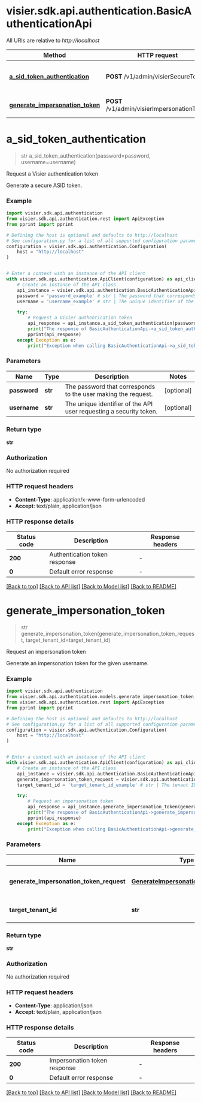 # visier.sdk.api.authentication.BasicAuthenticationApi

All URIs are relative to *http://localhost*

Method | HTTP request | Description
------------- | ------------- | -------------
[**a_sid_token_authentication**](BasicAuthenticationApi.md#a_sid_token_authentication) | **POST** /v1/admin/visierSecureToken | Request a Visier authentication token
[**generate_impersonation_token**](BasicAuthenticationApi.md#generate_impersonation_token) | **POST** /v1/admin/visierImpersonationToken | Request an impersonation token


# **a_sid_token_authentication**
> str a_sid_token_authentication(password=password, username=username)

Request a Visier authentication token

Generate a secure ASID token.

### Example


```python
import visier.sdk.api.authentication
from visier.sdk.api.authentication.rest import ApiException
from pprint import pprint

# Defining the host is optional and defaults to http://localhost
# See configuration.py for a list of all supported configuration parameters.
configuration = visier.sdk.api.authentication.Configuration(
    host = "http://localhost"
)


# Enter a context with an instance of the API client
with visier.sdk.api.authentication.ApiClient(configuration) as api_client:
    # Create an instance of the API class
    api_instance = visier.sdk.api.authentication.BasicAuthenticationApi(api_client)
    password = 'password_example' # str | The password that corresponds to the user making the request. (optional)
    username = 'username_example' # str | The unique identifier of the API user requesting a security token. (optional)

    try:
        # Request a Visier authentication token
        api_response = api_instance.a_sid_token_authentication(password=password, username=username)
        print("The response of BasicAuthenticationApi->a_sid_token_authentication:\n")
        pprint(api_response)
    except Exception as e:
        print("Exception when calling BasicAuthenticationApi->a_sid_token_authentication: %s\n" % e)
```



### Parameters


Name | Type | Description  | Notes
------------- | ------------- | ------------- | -------------
 **password** | **str**| The password that corresponds to the user making the request. | [optional] 
 **username** | **str**| The unique identifier of the API user requesting a security token. | [optional] 

### Return type

**str**

### Authorization

No authorization required

### HTTP request headers

 - **Content-Type**: application/x-www-form-urlencoded
 - **Accept**: text/plain, application/json

### HTTP response details

| Status code | Description | Response headers |
|-------------|-------------|------------------|
**200** | Authentication token response |  -  |
**0** | Default error response |  -  |

[[Back to top]](#) [[Back to API list]](../README.md#documentation-for-api-endpoints) [[Back to Model list]](../README.md#documentation-for-models) [[Back to README]](../README.md)

# **generate_impersonation_token**
> str generate_impersonation_token(generate_impersonation_token_request, target_tenant_id=target_tenant_id)

Request an impersonation token

Generate an impersonation token for the given username.

### Example


```python
import visier.sdk.api.authentication
from visier.sdk.api.authentication.models.generate_impersonation_token_request import GenerateImpersonationTokenRequest
from visier.sdk.api.authentication.rest import ApiException
from pprint import pprint

# Defining the host is optional and defaults to http://localhost
# See configuration.py for a list of all supported configuration parameters.
configuration = visier.sdk.api.authentication.Configuration(
    host = "http://localhost"
)


# Enter a context with an instance of the API client
with visier.sdk.api.authentication.ApiClient(configuration) as api_client:
    # Create an instance of the API class
    api_instance = visier.sdk.api.authentication.BasicAuthenticationApi(api_client)
    generate_impersonation_token_request = visier.sdk.api.authentication.GenerateImpersonationTokenRequest() # GenerateImpersonationTokenRequest | Request to generate an impersonation token.
    target_tenant_id = 'target_tenant_id_example' # str | The tenant ID to execute the call on. (optional)

    try:
        # Request an impersonation token
        api_response = api_instance.generate_impersonation_token(generate_impersonation_token_request, target_tenant_id=target_tenant_id)
        print("The response of BasicAuthenticationApi->generate_impersonation_token:\n")
        pprint(api_response)
    except Exception as e:
        print("Exception when calling BasicAuthenticationApi->generate_impersonation_token: %s\n" % e)
```



### Parameters


Name | Type | Description  | Notes
------------- | ------------- | ------------- | -------------
 **generate_impersonation_token_request** | [**GenerateImpersonationTokenRequest**](GenerateImpersonationTokenRequest.md)| Request to generate an impersonation token. | 
 **target_tenant_id** | **str**| The tenant ID to execute the call on. | [optional] 

### Return type

**str**

### Authorization

No authorization required

### HTTP request headers

 - **Content-Type**: application/json
 - **Accept**: text/plain, application/json

### HTTP response details

| Status code | Description | Response headers |
|-------------|-------------|------------------|
**200** | Impersonation token response |  -  |
**0** | Default error response |  -  |

[[Back to top]](#) [[Back to API list]](../README.md#documentation-for-api-endpoints) [[Back to Model list]](../README.md#documentation-for-models) [[Back to README]](../README.md)

